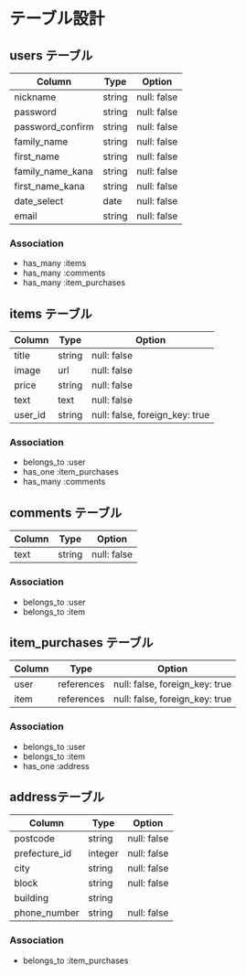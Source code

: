 # テーブル設計

## users テーブル

| Column           | Type   | Option      |
| ---------------- | ------ | ----------- |
| nickname         | string | null: false |
| password         | string | null: false |
| password_confirm | string | null: false |
| family_name      | string | null: false |
| first_name       | string | null: false |
| family_name_kana | string | null: false |
| first_name_kana  | string | null: false |
| date_select      | date   | null: false |
| email            | string | null: false |

### Association

- has_many :items
- has_many :comments
- has_many :item_purchases

## items テーブル

| Column            | Type   | Option                         |
| ----------------- | ------ | ------------------------------ |
| title             | string | null: false                    |
| image             | url    | null: false                    |
| price             | string | null: false                    |
| text              | text   | null: false                    |
| user_id           | string | null: false, foreign_key: true |

### Association

- belongs_to :user
- has_one :item_purchases
- has_many :comments


## comments テーブル

| Column | Type   | Option      |
| ------ | ------ | ----------- |
| text   | string | null: false |

### Association

- belongs_to :user
- belongs_to :item

## item_purchases テーブル

| Column | Type       | Option                         |
| ------ | ---------- | ------------------------------ |
| user   | references | null: false, foreign_key: true |
| item   | references | null: false, foreign_key: true |

### Association

- belongs_to :user
- belongs_to :item
- has_one :address

## addressテーブル

| Column        | Type    | Option      |
| ------------- | ------- | ----------- |
| postcode      | string  | null: false |
| prefecture_id | integer | null: false |
| city          | string  | null: false |
| block         | string  | null: false |
| building      | string  |             |
| phone_number  | string  | null: false |

### Association

- belongs_to :item_purchases
